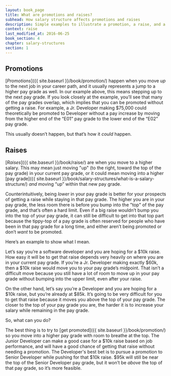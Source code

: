 ```yaml
---
layout: book_page
title: What are promotions and raises?
subhead: How salary structure affects promotions and raises
description: Simple examples to illustrate a promotion, a raise, and a promotion with a raise.
context: raise
last_modified_at: 2016-06-25
book_section: 4
chapter: salary-structures
section: 1
---
```

## Promotions

[*Promotions*]({{ site.baseurl }}/book/promotion/) happen when you move *up* to the next job in your career path, and it usually represents a jump to a higher pay grade as well. In our example above, this means stepping up to the next pay grade. If you look closely at the example, you’ll see that many of the pay grades overlap, which implies that you can be promoted without getting a raise. For example, a Jr. Developer making $75,000 could theoretically be promoted to Developer without a pay increase by moving from the higher end of the “E01” pay grade to the lower end of the “E02” pay grade.

This usually doesn’t happen, but that’s how it *could* happen.

## Raises

[*Raises*]({{ site.baseurl }}/book/raise/) are when you move to a higher salary. This may mean just moving "up" (to the right, toward the top of the pay grade) in your current pay grade, or it could mean moving into a higher [pay grade]({{ site.baseurl }}/book/salary-structures/what-is-a-salary-structure/) *and* moving “up” within that new pay grade.

Counterintuitively, being *lower* in your pay grade is better for your prospects of getting a raise while staying in that pay grade. The higher you are in your pay grade, the less room there is before you bump into the "top" of the pay grade, and that’s often a hard limit. Even if a big raise wouldn’t bump you into the top of your pay grade, it can still be difficult to get into that top part because the tippy-top of a pay grade is often reserved for people who have been in that pay grade for a long time, and either aren’t being promoted or don’t *want* to be promoted.

Here’s an example to show what I mean.

Let’s say you’re a software developer and you are hoping for a $10k raise. How easy it will be to get that raise depends very heavily on where you are in your current pay grade. If you’re a Jr. Developer making exactly $60k, then a $10k raise would move you to your pay grade’s midpoint. That isn’t a difficult move because you still have a lot of room to move up in your pay grade without bumping into the upper limit, even after your raise. 

On the other hand, let’s say you’re a Developer and you are hoping for a $10k raise, but you’re already at $85k. It’s going to be very difficult for you to get that raise because it moves you above the top of your pay grade. The closer to the top of your pay grade you are, the harder it is to increase your salary while remaining in the pay grade.

So, what can you do?

The best thing is to try to [get promoted]({{ site.baseurl }}/book/promotion/) so you move into a higher pay grade with room to breathe at the top. The Junior Developer can make a good case for a $10k raise based on job performance, and will have a good chance of getting that raise without needing a promotion. The Developer's best bet is to pursue a promotion to Senior Developer while pushing for that $10k raise. $95k will still be near the top of the Senior Developer pay grade, but it won’t be *above* the top of that pay grade, so it’s more feasible.